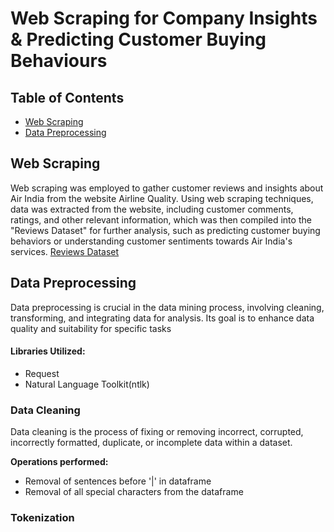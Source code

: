 # **Web Scraping for Company Insights & Predicting Customer Buying Behaviours**


## Table of Contents
* [Web Scraping](#web-scraping)
* [Data Preprocessing](#data-preprocessing)


## **Web Scraping**
Web scraping was employed to gather customer reviews and insights about Air India from the website Airline Quality. Using web scraping techniques, data was extracted from the website, including customer comments, ratings, and other relevant information, which was then compiled into the "Reviews Dataset" for further analysis, such as predicting customer buying behaviors or understanding customer sentiments towards Air India's services.
[Reviews Dataset](https://www.airlinequality.com/airline-reviews/air-india/)


## **Data Preprocessing**
Data preprocessing is crucial in the data mining process, involving cleaning, transforming, and integrating data for analysis. 
Its goal is to enhance data quality and suitability for specific tasks

#### **Libraries Utilized:**
- Request
- Natural Language Toolkit(ntlk)

### **Data Cleaning**
Data cleaning is the process of fixing or removing incorrect, corrupted, incorrectly formatted, duplicate, or incomplete data within a dataset.

**Operations performed:**
- Removal of sentences before '|' in dataframe
- Removal of all special characters from the dataframe

### **Tokenization**

